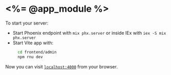 # <%= @app_module %>

To start your server:
  * Start Phoenix endpoint with `mix phx.server` or inside IEx with `iex -S mix phx.server`
  * Start Vite app with:
    ```bash
      cd frontend/admin
      npm rnu dev
    ```

Now you can visit [`localhost:4000`](http://localhost:4000) from your browser.
